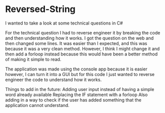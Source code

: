 # Reversed-String
I wanted to take a look at some technical questions in C#

For the technical question I had to reverse engineer it by breaking the code and then understanding how it works. I got the question on the web and then changed some lines.
It was easier than I expected, and this was because it was a very clean method. However, I think I might change it and then add a forloop instead because this would have been a better method of making it simple to read. 

The application was made using the console app because it is easier however, I can turn it into a GUI but for this code I just wanted to reverse engineer the code to understand how it works.

Things to add in the future:
Adding user input instead of having a simple word already available
Replacing the IF statement with a forloop
Also adding in a way to check if the user has added something that the application cannot understand.

